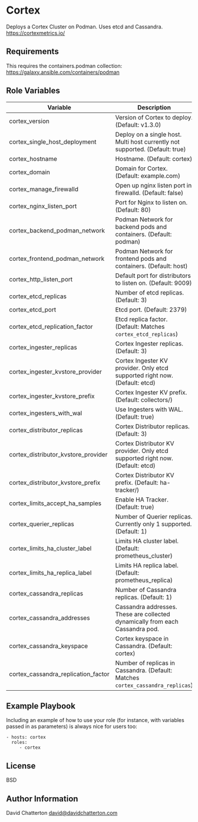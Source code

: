 Cortex
=========

Deploys a Cortex Cluster on Podman. Uses etcd and Cassandra.
https://cortexmetrics.io/

Requirements
------------

This requires the containers.podman collection: https://galaxy.ansible.com/containers/podman

Role Variables
--------------

Variable                            | Description
------------------------------------|------------------------------------------------------------------------
cortex_version                      | Version of Cortex to deploy. (Default: v1.3.0)
cortex_single_host_deployment       | Deploy on a single host. Multi host currently not supported. (Default: true)
cortex_hostname                     | Hostname. (Default: cortex)
cortex_domain                       | Domain for Cortex. (Default: example.com)
cortex_manage_firewalld             | Open up nginx listen port in firewalld. (Default: false)
cortex_nginx_listen_port            | Port for Nginx to listen on. (Default: 80)
cortex_backend_podman_network       | Podman Network for backend pods and containers. (Default: podman)
cortex_frontend_podman_network      | Podman Network for frontend pods and containers. (Default: host)
cortex_http_listen_port             | Default port for distributors to listen on. (Default: 9009)
cortex_etcd_replicas                | Number of etcd replicas. (Default: 3)
cortex_etcd_port                    | Etcd port. (Default: 2379)
cortex_etcd_replication_factor      | Etcd replica factor. (Default: Matches `cortex_etcd_replicas`)
cortex_ingester_replicas            | Cortex Ingester replicas. (Default: 3)
cortex_ingester_kvstore_provider    | Cortex Ingester KV provider. Only etcd supported right now. (Default: etcd)
cortex_ingester_kvstore_prefix      | Cortex Ingester KV prefix. (Default: collectors/)
cortex_ingesters_with_wal           | Use Ingesters with WAL. (Default: true)
cortex_distributor_replicas         | Cortex Distributor replicas. (Default: 3)
cortex_distributor_kvstore_provider | Cortex Distributor KV provider. Only etcd supported right now. (Default: etcd)
cortex_distributor_kvstore_prefix   | Cortex Distributor KV prefix. (Default: ha-tracker/)
cortex_limits_accept_ha_samples     | Enable HA Tracker. (Default: true)
cortex_querier_replicas             | Number of Querier replicas. Currently only 1 supported. (Default: 1)
cortex_limits_ha_cluster_label      | Limits HA cluster label. (Default: prometheus_cluster)
cortex_limits_ha_replica_label      | Limits HA replica label. (Default: prometheus_replica)
cortex_cassandra_replicas           | Number of Cassandra replicas. (Default: 1)
cortex_cassandra_addresses          | Cassandra addresses. These are collected dynamically from each Cassandra pod.
cortex_cassandra_keyspace           | Cortex keyspace in Cassandra. (Default: cortex)
cortex_cassandra_replication_factor | Number of replicas in Cassandra. (Default: Matches `cortex_cassandra_replicas`)

Example Playbook
----------------

Including an example of how to use your role (for instance, with variables passed in as parameters) is always nice for users too:

    - hosts: cortex
      roles:
         - cortex

License
-------

BSD

Author Information
------------------

David Chatterton
david@davidchatterton.com

